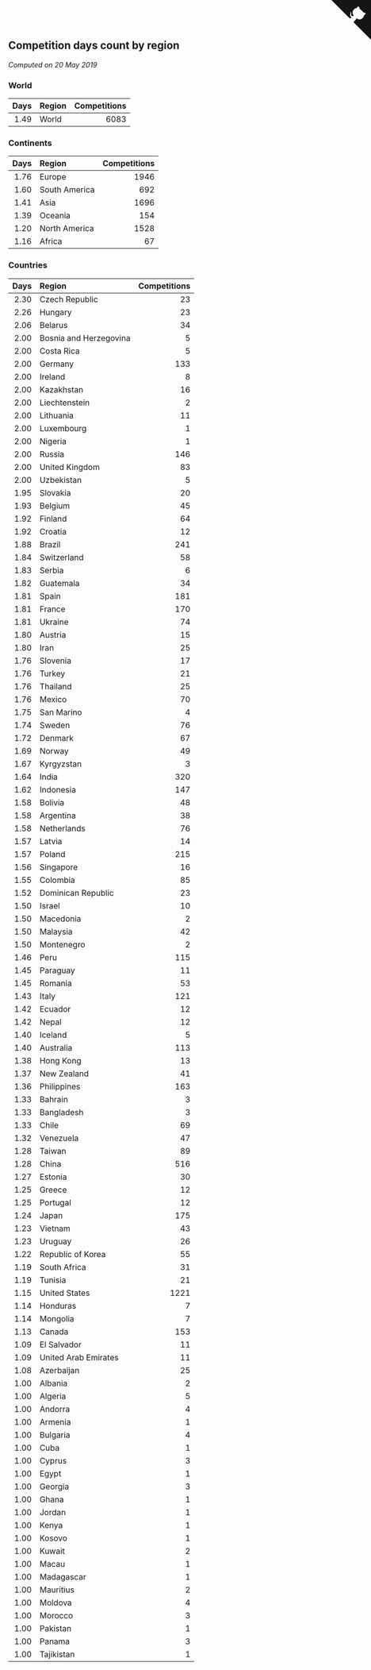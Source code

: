 ## Competition days count by region

*Computed on 20 May 2019*


### World

| Days | Region | Competitions |
| ---: | :--- | ---: |
| 1.49 | World | 6083 |

### Continents

| Days | Region | Competitions |
| ---: | :--- | ---: |
| 1.76 | Europe | 1946 |
| 1.60 | South America | 692 |
| 1.41 | Asia | 1696 |
| 1.39 | Oceania | 154 |
| 1.20 | North America | 1528 |
| 1.16 | Africa | 67 |

### Countries

| Days | Region | Competitions |
| ---: | :--- | ---: |
| 2.30 | Czech Republic | 23 |
| 2.26 | Hungary | 23 |
| 2.06 | Belarus | 34 |
| 2.00 | Bosnia and Herzegovina | 5 |
| 2.00 | Costa Rica | 5 |
| 2.00 | Germany | 133 |
| 2.00 | Ireland | 8 |
| 2.00 | Kazakhstan | 16 |
| 2.00 | Liechtenstein | 2 |
| 2.00 | Lithuania | 11 |
| 2.00 | Luxembourg | 1 |
| 2.00 | Nigeria | 1 |
| 2.00 | Russia | 146 |
| 2.00 | United Kingdom | 83 |
| 2.00 | Uzbekistan | 5 |
| 1.95 | Slovakia | 20 |
| 1.93 | Belgium | 45 |
| 1.92 | Finland | 64 |
| 1.92 | Croatia | 12 |
| 1.88 | Brazil | 241 |
| 1.84 | Switzerland | 58 |
| 1.83 | Serbia | 6 |
| 1.82 | Guatemala | 34 |
| 1.81 | Spain | 181 |
| 1.81 | France | 170 |
| 1.81 | Ukraine | 74 |
| 1.80 | Austria | 15 |
| 1.80 | Iran | 25 |
| 1.76 | Slovenia | 17 |
| 1.76 | Turkey | 21 |
| 1.76 | Thailand | 25 |
| 1.76 | Mexico | 70 |
| 1.75 | San Marino | 4 |
| 1.74 | Sweden | 76 |
| 1.72 | Denmark | 67 |
| 1.69 | Norway | 49 |
| 1.67 | Kyrgyzstan | 3 |
| 1.64 | India | 320 |
| 1.62 | Indonesia | 147 |
| 1.58 | Bolivia | 48 |
| 1.58 | Argentina | 38 |
| 1.58 | Netherlands | 76 |
| 1.57 | Latvia | 14 |
| 1.57 | Poland | 215 |
| 1.56 | Singapore | 16 |
| 1.55 | Colombia | 85 |
| 1.52 | Dominican Republic | 23 |
| 1.50 | Israel | 10 |
| 1.50 | Macedonia | 2 |
| 1.50 | Malaysia | 42 |
| 1.50 | Montenegro | 2 |
| 1.46 | Peru | 115 |
| 1.45 | Paraguay | 11 |
| 1.45 | Romania | 53 |
| 1.43 | Italy | 121 |
| 1.42 | Ecuador | 12 |
| 1.42 | Nepal | 12 |
| 1.40 | Iceland | 5 |
| 1.40 | Australia | 113 |
| 1.38 | Hong Kong | 13 |
| 1.37 | New Zealand | 41 |
| 1.36 | Philippines | 163 |
| 1.33 | Bahrain | 3 |
| 1.33 | Bangladesh | 3 |
| 1.33 | Chile | 69 |
| 1.32 | Venezuela | 47 |
| 1.28 | Taiwan | 89 |
| 1.28 | China | 516 |
| 1.27 | Estonia | 30 |
| 1.25 | Greece | 12 |
| 1.25 | Portugal | 12 |
| 1.24 | Japan | 175 |
| 1.23 | Vietnam | 43 |
| 1.23 | Uruguay | 26 |
| 1.22 | Republic of Korea | 55 |
| 1.19 | South Africa | 31 |
| 1.19 | Tunisia | 21 |
| 1.15 | United States | 1221 |
| 1.14 | Honduras | 7 |
| 1.14 | Mongolia | 7 |
| 1.13 | Canada | 153 |
| 1.09 | El Salvador | 11 |
| 1.09 | United Arab Emirates | 11 |
| 1.08 | Azerbaijan | 25 |
| 1.00 | Albania | 2 |
| 1.00 | Algeria | 5 |
| 1.00 | Andorra | 4 |
| 1.00 | Armenia | 1 |
| 1.00 | Bulgaria | 4 |
| 1.00 | Cuba | 1 |
| 1.00 | Cyprus | 3 |
| 1.00 | Egypt | 1 |
| 1.00 | Georgia | 3 |
| 1.00 | Ghana | 1 |
| 1.00 | Jordan | 1 |
| 1.00 | Kenya | 1 |
| 1.00 | Kosovo | 1 |
| 1.00 | Kuwait | 2 |
| 1.00 | Macau | 1 |
| 1.00 | Madagascar | 1 |
| 1.00 | Mauritius | 2 |
| 1.00 | Moldova | 4 |
| 1.00 | Morocco | 3 |
| 1.00 | Pakistan | 1 |
| 1.00 | Panama | 3 |
| 1.00 | Tajikistan | 1 |


<a href="https://github.com/jonatanklosko/wca_statistics" class="github-corner" aria-label="View source on Github"><svg width="80" height="80" viewBox="0 0 250 250" style="fill:#151513; color:#fff; position: absolute; top: 0; border: 0; right: 0;" aria-hidden="true"><path d="M0,0 L115,115 L130,115 L142,142 L250,250 L250,0 Z"></path><path d="M128.3,109.0 C113.8,99.7 119.0,89.6 119.0,89.6 C122.0,82.7 120.5,78.6 120.5,78.6 C119.2,72.0 123.4,76.3 123.4,76.3 C127.3,80.9 125.5,87.3 125.5,87.3 C122.9,97.6 130.6,101.9 134.4,103.2" fill="currentColor" style="transform-origin: 130px 106px;" class="octo-arm"></path><path d="M115.0,115.0 C114.9,115.1 118.7,116.5 119.8,115.4 L133.7,101.6 C136.9,99.2 139.9,98.4 142.2,98.6 C133.8,88.0 127.5,74.4 143.8,58.0 C148.5,53.4 154.0,51.2 159.7,51.0 C160.3,49.4 163.2,43.6 171.4,40.1 C171.4,40.1 176.1,42.5 178.8,56.2 C183.1,58.6 187.2,61.8 190.9,65.4 C194.5,69.0 197.7,73.2 200.1,77.6 C213.8,80.2 216.3,84.9 216.3,84.9 C212.7,93.1 206.9,96.0 205.4,96.6 C205.1,102.4 203.0,107.8 198.3,112.5 C181.9,128.9 168.3,122.5 157.7,114.1 C157.9,116.9 156.7,120.9 152.7,124.9 L141.0,136.5 C139.8,137.7 141.6,141.9 141.8,141.8 Z" fill="currentColor" class="octo-body"></path></svg></a><style>.github-corner:hover .octo-arm{animation:octocat-wave 560ms ease-in-out}@keyframes octocat-wave{0%,100%{transform:rotate(0)}20%,60%{transform:rotate(-25deg)}40%,80%{transform:rotate(10deg)}}@media (max-width:500px){.github-corner:hover .octo-arm{animation:none}.github-corner .octo-arm{animation:octocat-wave 560ms ease-in-out}}</style>
